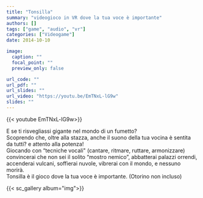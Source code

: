 ```yaml
---
title: "Tonsilla"
summary: "videogioco in VR dove la tua voce è importante"
authors: []
tags: ["game", "audio", "vr"]
categories: ["Videogame"]
date: 2014-10-10

image:
  caption: ""
  focal_point: ""
  preview_only: false

url_code: ""
url_pdf: ""
url_slides: ""
url_video: "https://youtu.be/EmTNxL-lG9w"
slides: ""
---
```


{{< youtube EmTNxL-lG9w>}}

E se ti risvegliassi gigante nel mondo di un fumetto?  
Scoprendo che, oltre alla stazza, anche il suono della tua vocina è sentita da tutti? e attento alla potenza!  
Giocando con “tecniche vocali" (cantare, ritmare, ruttare, armonizzare) convincerai che non sei il solito “mostro nemico”, abbatterai palazzi orrendi, accenderai vulcani, soffierai nuvole, vibrerai con il mondo, e nessuno morirà.  
Tonsilla è il gioco dove la tua voce è importante.
(Otorino non incluso)

{{< sc_gallery album="img">}}